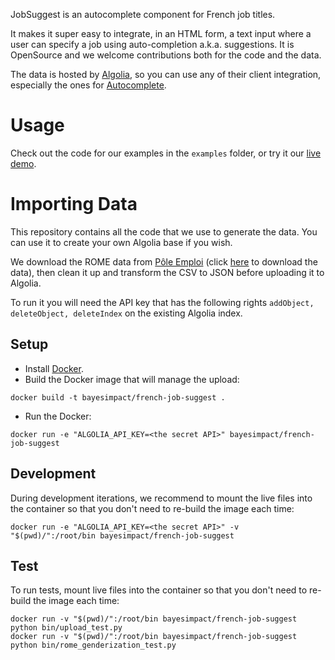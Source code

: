 JobSuggest is an autocomplete component for French job titles.

It makes it super easy to integrate, in an HTML form, a text input where a user
can specify a job using auto-completion a.k.a. suggestions. It is OpenSource
and we welcome contributions both for the code and the data.

The data is hosted by [Algolia](https://www.algolia.com), so you can use any of
their client integration, especially the ones for
[Autocomplete](https://www.algolia.com/doc/search/auto-complete).

# Usage

Check out the code for our examples in the `examples` folder, or try it our
[live demo](https://cdn.rawgit.com/bayesimpact/french-job-suggest/master/examples/angular.html).

# Importing Data

This repository contains all the code that we use to generate the data. You can
use it to create your own Algolia base if you wish.

We download the ROME data from [Pôle Emploi](http://www.pole-emploi.org/informations/open-data-pole-emploi-@/view-category-25799.html) (click [here](https://api.emploi-store.fr/api/docs/romeopen/REF_ROME_CSV/1/RefRomeCsv.zip) to download the data), then clean it up and transform the
CSV to JSON before uploading it to Algolia.

To run it you will need the API key that has the following rights `addObject,
deleteObject, deleteIndex` on the existing Algolia index.

## Setup

* Install [Docker](https://docs.docker.com/engine/installation/).
* Build the Docker image that will manage the upload:
```
docker build -t bayesimpact/french-job-suggest .
```
* Run the Docker:
```
docker run -e "ALGOLIA_API_KEY=<the secret API>" bayesimpact/french-job-suggest
```

## Development

During development iterations, we recommend to mount the live files into the container so that you don't need to re-build the image each time:
```
docker run -e "ALGOLIA_API_KEY=<the secret API>" -v "$(pwd)/":/root/bin bayesimpact/french-job-suggest
```

## Test

To run tests, mount live files into the container so that you don't need to re-build the image each time:

```
docker run -v "$(pwd)/":/root/bin bayesimpact/french-job-suggest python bin/upload_test.py
docker run -v "$(pwd)/":/root/bin bayesimpact/french-job-suggest python bin/rome_genderization_test.py
```
